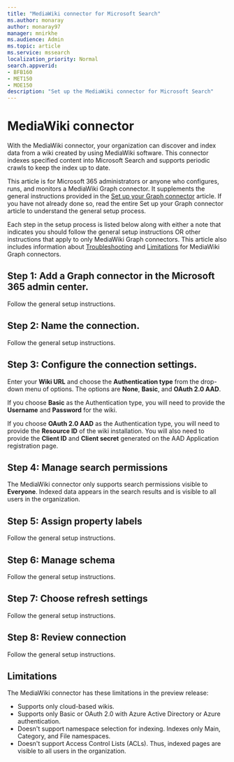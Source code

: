 ```yaml
---
title: "MediaWiki connector for Microsoft Search"
ms.author: monaray
author: monaray97
manager: mnirkhe
ms.audience: Admin
ms.topic: article
ms.service: mssearch
localization_priority: Normal
search.appverid:
- BFB160
- MET150
- MOE150
description: "Set up the MediaWiki connector for Microsoft Search"
---
```


# MediaWiki connector

With the MediaWiki connector, your organization can discover and index data from a wiki created by using MediaWiki software. This 
connector indexes specified content into Microsoft Search and supports periodic crawls to keep the index up to date.

This article is for Microsoft 365 administrators or anyone who configures, runs, and monitors a MediaWiki Graph connector. It supplements the
general instructions provided in the [Set up your Graph connector](configure-connector.md) article. If you have not 
already done so, read the entire Set up your Graph connector article to understand the general setup process.

Each step in the setup process is listed below along with either a note that indicates you should follow the general setup instructions OR 
other instructions that apply to only MediaWiki Graph connectors. This article also includes information about [Troubleshooting](#troubleshooting) and [Limitations](#limitations) for MediaWiki Graph connectors. 

## Step 1: Add a Graph connector in the Microsoft 365 admin center.
Follow the general setup instructions.

## Step 2: Name the connection.
Follow the general setup instructions.
 
## Step 3: Configure the connection settings.
Enter your **Wiki URL** and choose the **Authentication type** from the drop-down menu of options. The options are **None**, **Basic**, and **OAuth
2.0 AAD**.

If you choose **Basic** as the Authentication type, you will need to provide the **Username** and **Password** for the wiki.

If you choose **OAuth 2.0 AAD** as the Authentication type, you will need to provide the **Resource ID** of the wiki installation. You will also 
need to provide the **Client ID** and **Client secret** generated on the AAD Application registration page. 

## Step 4: Manage search permissions
The MediaWiki connector only supports search permissions visible to **Everyone**. Indexed data appears in the search results and is visible to all 
users in the organization.

## Step 5: Assign property labels
Follow the general setup instructions.

## Step 6: Manage schema
Follow the general setup instructions.

## Step 7: Choose refresh settings
Follow the general setup instructions.

## Step 8: Review connection
Follow the general setup instructions.

<!---## Troubleshooting-->
<!---To be added-->

## Limitations
The MediaWiki connector has these limitations in the preview release:

* Supports only cloud-based wikis.
* Supports only Basic or OAuth 2.0 with Azure Active Directory or Azure authentication.
* Doesn't support namespace selection for indexing. Indexes only Main, Category, and File namespaces.
* Doesn't support Access Control Lists (ACLs). Thus, indexed pages are visible to all users in the organization.
